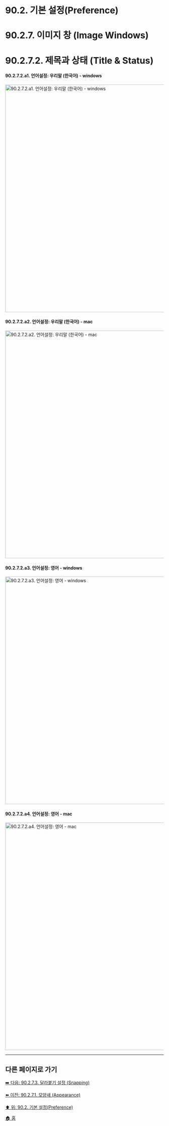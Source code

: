 # 90.2. 기본 설정(Preference)
# 90.2.7. 이미지 창 (Image Windows)
# 90.2.7.2. 제목과 상태 (Title & Status)

#### 90.2.7.2.a1. 언어설정: 우리말 (한국어) - windows

<img width="720" alt="90.2.7.2.a1. 언어설정: 우리말 (한국어) - windows" src="https://github.com/wonder13662/gimp/assets/15767104/d5e10d65-40b5-4cd9-ba08-a82a02468e86">

#### 90.2.7.2.a2. 언어설정: 우리말 (한국어) - mac

<img width="720" alt="90.2.7.2.a2. 언어설정: 우리말 (한국어) - mac" src="https://github.com/wonder13662/gimp/assets/15767104/e257abc2-a349-4826-905b-af9e08d7f6a2">

#### 90.2.7.2.a3. 언어설정: 영어 - windows

<img width="720" alt="90.2.7.2.a3. 언어설정: 영어 - windows" src="https://github.com/wonder13662/gimp/assets/15767104/fba38341-f3cc-479f-9d93-110fbca87c2c">

#### 90.2.7.2.a4. 언어설정: 영어 - mac

<img width="720" alt="90.2.7.2.a4. 언어설정: 영어 - mac" src="https://github.com/wonder13662/gimp/assets/15767104/0075031b-f375-4ae2-98f7-15a534604886">

***

## 다른 페이지로 가기

[➡️ 다음: 90.2.7.3. 달라붙기 설정 (Snapping)](./90-02-07-image-windowx-03-snapping.md)

[⬅️ 이전: 90.2.7.1. 모양새 (Appearance)](./90-02-07-image-windowx-01-appearance.md)

[⬆️ 위: 90.2. 기본 설정(Preference)](./90-02-00-preference.md)

[🏠 홈](./00-home.md)
